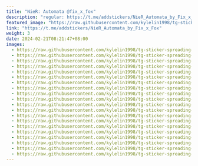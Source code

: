 ```yaml
---
title: "NieR: Automata @fix_x_fox"
description: "regular: https://t.me/addstickers/NieR_Automata_by_Fix_x_Fox"
featured_image: "https://raw.githubusercontent.com/kylelin1998/tg-sticker-spreading-worldwide-images/main/img/e603faca-845b-4bed-9a0e-b60630660139.jpg"
link: "https://t.me/addstickers/NieR_Automata_by_Fix_x_Fox"
weight: 3
date: 2024-02-21T08:21:47+08:00
images:
  - https://raw.githubusercontent.com/kylelin1998/tg-sticker-spreading-worldwide-images/main/img/e603faca-845b-4bed-9a0e-b60630660139.jpg
  - https://raw.githubusercontent.com/kylelin1998/tg-sticker-spreading-worldwide-images/main/img/725d849c-efc9-4086-bc7a-69b51b437e7d.jpg
  - https://raw.githubusercontent.com/kylelin1998/tg-sticker-spreading-worldwide-images/main/img/28b9e11e-0663-43f7-887f-5eee4bf035e5.jpg
  - https://raw.githubusercontent.com/kylelin1998/tg-sticker-spreading-worldwide-images/main/img/9c7c95c9-d401-4082-a66b-37ee4a19a54d.jpg
  - https://raw.githubusercontent.com/kylelin1998/tg-sticker-spreading-worldwide-images/main/img/ed96c161-826a-4518-b4da-f944414f0bd6.jpg
  - https://raw.githubusercontent.com/kylelin1998/tg-sticker-spreading-worldwide-images/main/img/9043140b-2afd-460c-a2f6-e10bf1208aea.jpg
  - https://raw.githubusercontent.com/kylelin1998/tg-sticker-spreading-worldwide-images/main/img/c3e55dd9-e407-4e9d-9546-7fee01cbe7f4.jpg
  - https://raw.githubusercontent.com/kylelin1998/tg-sticker-spreading-worldwide-images/main/img/d543c39c-5a49-4464-a3c6-6ba94590f4d1.jpg
  - https://raw.githubusercontent.com/kylelin1998/tg-sticker-spreading-worldwide-images/main/img/071ff312-7736-4e8c-9c8b-391b6eebb3b7.jpg
  - https://raw.githubusercontent.com/kylelin1998/tg-sticker-spreading-worldwide-images/main/img/97d83b95-253b-47c4-80cd-bed35a4f1e7f.jpg
  - https://raw.githubusercontent.com/kylelin1998/tg-sticker-spreading-worldwide-images/main/img/cc172e8a-d0fe-4e6f-bf4a-3ee9d94bfbbf.jpg
  - https://raw.githubusercontent.com/kylelin1998/tg-sticker-spreading-worldwide-images/main/img/90cbe963-f7a4-4645-a540-c099d1ba0f78.jpg
  - https://raw.githubusercontent.com/kylelin1998/tg-sticker-spreading-worldwide-images/main/img/c3f29bae-6a32-4f5b-bdaf-1fe9ae5c54fc.jpg
  - https://raw.githubusercontent.com/kylelin1998/tg-sticker-spreading-worldwide-images/main/img/851b5837-0554-4dfb-8f1e-f1be364b4c19.jpg
  - https://raw.githubusercontent.com/kylelin1998/tg-sticker-spreading-worldwide-images/main/img/a30b1b22-901f-4c04-acc9-2f0633b8b5e0.jpg
  - https://raw.githubusercontent.com/kylelin1998/tg-sticker-spreading-worldwide-images/main/img/852b2340-90e0-4e34-9c8f-fd56d0918aa2.jpg
  - https://raw.githubusercontent.com/kylelin1998/tg-sticker-spreading-worldwide-images/main/img/8a40665e-bb0c-45d7-9403-4fd6e620a259.jpg
  - https://raw.githubusercontent.com/kylelin1998/tg-sticker-spreading-worldwide-images/main/img/2081a4d0-6ae6-4875-b0c5-e9299cdb8a1d.jpg
  - https://raw.githubusercontent.com/kylelin1998/tg-sticker-spreading-worldwide-images/main/img/9d87b0cc-421c-4884-9992-7182a43584d1.jpg
  - https://raw.githubusercontent.com/kylelin1998/tg-sticker-spreading-worldwide-images/main/img/a8e60fdc-a5a5-4295-ae9e-a2c76191f693.jpg
---
```

